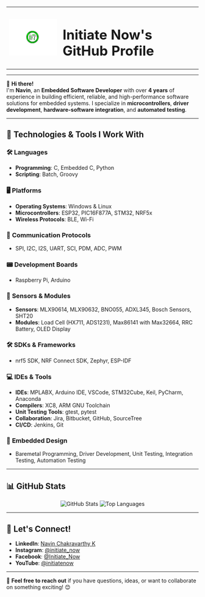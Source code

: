 <table align="center">
  <tr>
    <td><img src="docs/IN_logo.png" alt="Logo" width="200"></td>
    <td>
      <h1 style="font-size: 2.5em;">Initiate Now's GitHub Profile</h1>
    </td>
  </tr>
</table>

---

👋 **Hi there!**  
I'm **Navin**, an **Embedded Software Developer** with over **4 years** of experience in building efficient, reliable, and high-performance software solutions for embedded systems. I specialize in **microcontrollers**, **driver development**, **hardware-software integration**, and **automated testing**.

---

## 🚀 **Technologies & Tools I Work With**

### 🛠️ **Languages**
- **Programming**: C, Embedded C, Python  
- **Scripting**: Batch, Groovy  

### 🖥️ **Platforms**
- **Operating Systems**: Windows & Linux  
- **Microcontrollers**: ESP32, PIC16F877A, STM32, NRF5x  
- **Wireless Protocols**: BLE, Wi-Fi  

### 🔗 **Communication Protocols**
- SPI, I2C, I2S, UART, SCI, PDM, ADC, PWM  

### 📟 **Development Boards**
- Raspberry Pi, Arduino  

### 🔧 **Sensors & Modules**
- **Sensors**: MLX90614, MLX90632, BNO055, ADXL345, Bosch Sensors, SHT20  
- **Modules**: Load Cell (HX711, ADS1231), Max86141 with Max32664, RRC Battery, OLED Display  

### 🛠️ **SDKs & Frameworks**
- nrf5 SDK, NRF Connect SDK, Zephyr, ESP-IDF  

### 💻 **IDEs & Tools**
- **IDEs**: MPLABX, Arduino IDE, VSCode, STM32Cube, Keil, PyCharm, Anaconda  
- **Compilers**: XC8, ARM GNU Toolchain  
- **Unit Testing Tools**: gtest, pytest  
- **Collaboration**: Jira, Bitbucket, GitHub, SourceTree  
- **CI/CD**: Jenkins, Git  

### 🧩 **Embedded Design**
- Baremetal Programming, Driver Development, Unit Testing, Integration Testing, Automation Testing  

---

## 📊 **GitHub Stats**

<div align="center">
  <img src="https://github-readme-stats.vercel.app/api?username=Initiate-Now&show_icons=true&cache_seconds=3600&theme=github_dark&count_private=true&include_all_commits=true" alt="GitHub Stats" width="49%"/>
  <img src="https://github-readme-stats.vercel.app/api/top-langs/?username=Initiate-Now&layout=compact&theme=github_dark" alt="Top Languages" width="49%"/>
</div>

---

## 🌟 **Let's Connect!**

- **LinkedIn**: [Navin Chakravarthy K](https://www.linkedin.com/in/navin-chakravarthy-k-5b7385123)  
- **Instagram**: [@initiate_now](https://instagram.com/initiate_now?r=nametag)  
- **Facebook**: [@Initiate_Now](https://facebook.com/Initiate_Now-105016194644939)  
- **YouTube**: [@initiatenow](https://www.youtube.com/@initiatenow9361)  

---

🚀 **Feel free to reach out** if you have questions, ideas, or want to collaborate on something exciting! 😊  
